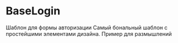 # BaseLogin
Шаблон для формы авторизации
Самый бональный шаблон с простейшими элементами дизайна. Пример для размышлений
